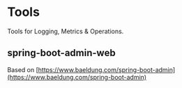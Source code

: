 # Tools

Tools for Logging, Metrics & Operations.

## spring-boot-admin-web

Based on [https://www.baeldung.com/spring-boot-admin](https://www.baeldung.com/spring-boot-admin)
